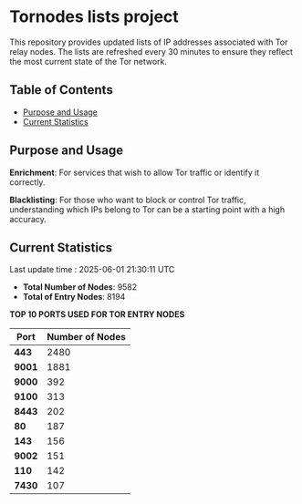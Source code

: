 # Tornodes lists project

This repository provides updated lists of IP addresses associated with Tor relay nodes. The lists are refreshed every 30 minutes to ensure they reflect the most current state of the Tor network.

## Table of Contents

- [Purpose and Usage](#purpose-and-usage)
- [Current Statistics](#current-statistics)


## Purpose and Usage

**Enrichment**: For services that wish to allow Tor traffic or identify it correctly.

**Blacklisting**: For those who want to block or control Tor traffic, understanding which IPs belong to Tor can be a starting point with a high accuracy.

## Current Statistics

Last update time : 2025-06-01 21:30:11 UTC

- **Total Number of Nodes**: 9582
- **Total of Entry Nodes**: 8194

**TOP 10 PORTS USED FOR TOR ENTRY NODES**

| **Port** | **Number of Nodes** |
|------|-----------------|
| **443**   | 2480  |
| **9001**   | 1881  |
| **9000**   | 392  |
| **9100**   | 313  |
| **8443**   | 202  |
| **80**   | 187  |
| **143**   | 156  |
| **9002**   | 151  |
| **110**   | 142  |
| **7430**   | 107  |

